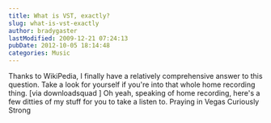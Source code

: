 ```yaml
---
title: What is VST, exactly?
slug: what-is-vst-exactly
author: bradygaster
lastModified: 2009-12-21 07:24:13
pubDate: 2012-10-05 18:14:48
categories: Music
---
```


Thanks to
<a>WikiPedia</a>, I finally have a relatively comprehensive answer to this question. Take a look for yourself if you&apos;re into that whole home recording thing. [via
<a>downloadsquad</a> ] Oh yeah, speaking of home recording, here&apos;s a few ditties of my stuff for you to take a listen to.
<a>Praying in Vegas</a> 
<a>Curiously Strong</a> 
